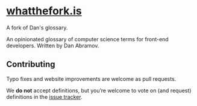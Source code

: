 # [whatthefork.is](https://whatthefork.is/)
A fork of Dan's glossary.

An opinionated glossary of computer science terms for front-end developers. Written by Dan Abramov.

## Contributing

Typo fixes and website improvements are welcome as pull requests.

We **do not** accept definitions, but you’re welcome to vote on (and request) definitions in the [issue tracker](https://github.com/gaearon/whatthefuck.is/issues).
